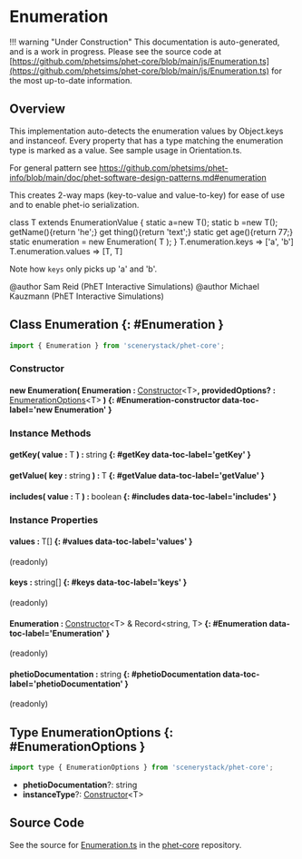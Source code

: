 # Enumeration

!!! warning "Under Construction"
    This documentation is auto-generated, and is a work in progress. Please see the source code at
    [https://github.com/phetsims/phet-core/blob/main/js/Enumeration.ts](https://github.com/phetsims/phet-core/blob/main/js/Enumeration.ts) for the most up-to-date information.

## Overview

This implementation auto-detects the enumeration values by Object.keys and instanceof. Every property that has a
type matching the enumeration type is marked as a value.  See sample usage in Orientation.ts.

For general pattern see https://github.com/phetsims/phet-info/blob/main/doc/phet-software-design-patterns.md#enumeration

This creates 2-way maps (key-to-value and value-to-key) for ease of use and to enable phet-io serialization.

class T extends EnumerationValue {
    static a=new T();
    static b =new T();
    getName(){return 'he';}
    get thing(){return 'text';}
    static get age(){return 77;}
    static enumeration = new Enumeration( T );
}
T.enumeration.keys =&gt; ['a', 'b']
T.enumeration.values =&gt; [T, T]

Note how `keys` only picks up 'a' and 'b'.

@author Sam Reid (PhET Interactive Simulations)
@author Michael Kauzmann (PhET Interactive Simulations)

## Class Enumeration {: #Enumeration }


```js
import { Enumeration } from 'scenerystack/phet-core';
```
### Constructor

#### new Enumeration( Enumeration : <span style="font-weight: 400;">[Constructor](../phet-core/Constructor.md)&lt;T&gt;</span>, providedOptions? : <span style="font-weight: 400;">[EnumerationOptions](../phet-core/Enumeration.md#EnumerationOptions)&lt;T&gt;</span> ) {: #Enumeration-constructor data-toc-label='new Enumeration' }

### Instance Methods

#### getKey( value : <span style="font-weight: 400;">T</span> ) : <span style="font-weight: 400;"><span style="color: hsla(calc(var(--md-hue) + 180deg),80%,40%,1);">string</span></span> {: #getKey data-toc-label='getKey' }

#### getValue( key : <span style="font-weight: 400;"><span style="color: hsla(calc(var(--md-hue) + 180deg),80%,40%,1);">string</span></span> ) : <span style="font-weight: 400;">T</span> {: #getValue data-toc-label='getValue' }

#### includes( value : <span style="font-weight: 400;">T</span> ) : <span style="font-weight: 400;"><span style="color: hsla(calc(var(--md-hue) + 180deg),80%,40%,1);">boolean</span></span> {: #includes data-toc-label='includes' }

### Instance Properties

#### values : <span style="font-weight: 400;">T[]</span> {: #values data-toc-label='values' }

(readonly)

#### keys : <span style="font-weight: 400;"><span style="color: hsla(calc(var(--md-hue) + 180deg),80%,40%,1);">string</span>[]</span> {: #keys data-toc-label='keys' }

(readonly)

#### Enumeration : <span style="font-weight: 400;">[Constructor](../phet-core/Constructor.md)&lt;T&gt; &amp; Record&lt;<span style="color: hsla(calc(var(--md-hue) + 180deg),80%,40%,1);">string</span>, T&gt;</span> {: #Enumeration data-toc-label='Enumeration' }

(readonly)

#### phetioDocumentation : <span style="font-weight: 400;"><span style="color: hsla(calc(var(--md-hue) + 180deg),80%,40%,1);">string</span></span> {: #phetioDocumentation data-toc-label='phetioDocumentation' }

(readonly)



## Type EnumerationOptions {: #EnumerationOptions }


```js
import type { EnumerationOptions } from 'scenerystack/phet-core';
```


- **phetioDocumentation**?: <span style="color: hsla(calc(var(--md-hue) + 180deg),80%,40%,1);">string</span>
- **instanceType**?: [Constructor](../phet-core/Constructor.md)&lt;T&gt;




## Source Code

See the source for [Enumeration.ts](https://github.com/phetsims/phet-core/blob/main/js/Enumeration.ts) in the [phet-core](https://github.com/phetsims/phet-core) repository.
